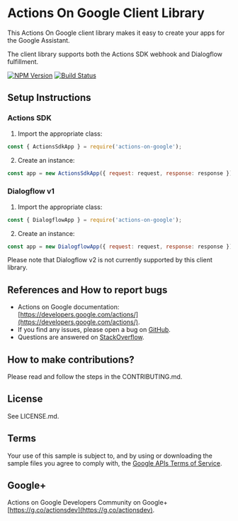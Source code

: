 # Actions On Google Client Library

This Actions On Google client library makes it easy to create your apps for the Google Assistant.

The client library supports both the Actions SDK webhook and Dialogflow fulfillment.

[![NPM Version](https://img.shields.io/npm/v/actions-on-google.svg)](https://www.npmjs.org/package/actions-on-google)
[![Build Status](https://travis-ci.org/actions-on-google/actions-on-google-nodejs.svg?branch=master)](https://travis-ci.org/actions-on-google/actions-on-google-nodejs)

## Setup Instructions

### Actions SDK
 1. Import the appropriate class:

```javascript
const { ActionsSdkApp } = require('actions-on-google');
```

 2. Create an instance:

```javascript
const app = new ActionsSdkApp({ request: request, response: response });
```

### Dialogflow v1
 1. Import the appropriate class:

```javascript
const { DialogflowApp } = require('actions-on-google');
```

 2. Create an instance:

```javascript
const app = new DialogflowApp({ request: request, response: response });
```

Please note that Dialogflow v2 is not currently supported by this client library.

## References and How to report bugs
* Actions on Google documentation: [https://developers.google.com/actions/](https://developers.google.com/actions/).
* If you find any issues, please open a bug on [GitHub](https://github.com/actions-on-google/actions-on-google-nodejs).
* Questions are answered on [StackOverflow](https://stackoverflow.com/questions/tagged/actions-on-google).

## How to make contributions?
Please read and follow the steps in the CONTRIBUTING.md.

## License
See LICENSE.md.

## Terms
Your use of this sample is subject to, and by using or downloading the sample files you agree to comply with, the [Google APIs Terms of Service](https://developers.google.com/terms/).

## Google+
Actions on Google Developers Community on Google+ [https://g.co/actionsdev](https://g.co/actionsdev).
